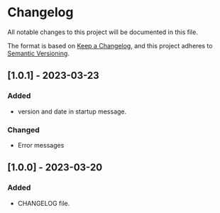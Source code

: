 # Changelog

All notable changes to this project will be documented in this file.

The format is based on [Keep a Changelog](https://keepachangelog.com/en/1.0.0/),
and this project adheres to [Semantic Versioning](https://semver.org/spec/v2.0.0.html).


## [1.0.1] - 2023-03-23

### Added

- version and date in startup message.

### Changed

- Error messages 

## [1.0.0] - 2023-03-20

### Added

- CHANGELOG file.

